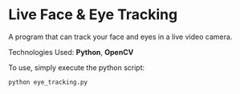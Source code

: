 # Live Face & Eye Tracking

A program that can track your face and eyes in a live video camera. 

Technologies Used: **Python**, **OpenCV** 

To use, simply execute the python script:
```bash
python eye_tracking.py
```

